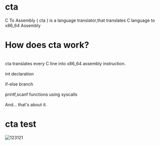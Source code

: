 # cta
C To Assembly ( cta ) is a language translator,that translates C language to x86_64 Assembly


<h1>How does cta work? </h1>

<br>cta translates every C line into x86_64 assembly instruction.</br>
<br>int declaration</br>
<br>if-else branch </br>
<br>printf,scanf functions using syscalls </br>
<br>And... that's about it.</br>




<h1>cta test</h1>

![123121](https://user-images.githubusercontent.com/59802817/155896897-2119a671-73d6-418c-9463-31651bc702ee.PNG)
